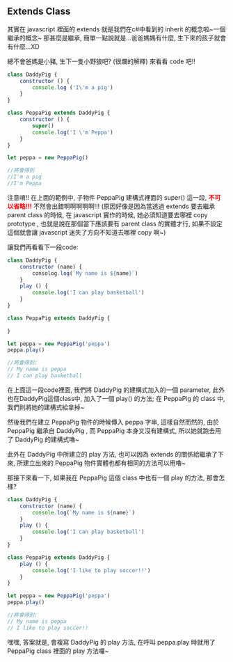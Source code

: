 ## Extends Class ##

其實在 javascript 裡面的 extends 就是我們在c#中看到的 inherit 的概念啦~一個繼承的概念~
那甚麼是繼承, 簡單一點說就是...爸爸媽媽有什麼, 生下來的孩子就會有什麼...XD

總不會爸媽是小豬, 生下一隻小野狼吧? (很爛的解釋)
來看看 code 吧!!
```js
class DaddyPig {
    constructor () {
        console.log ('I\'m a pig')
    }
}

class PeppaPig extends DaddyPig {
    constructor () {
        super()
        console.log('I \'m Peppa')
    }
}

let peppa = new PeppaPig()

//將會得到 
//I'm a pig
//I'm Peppa
```

注意唷!! 在上面的範例中, 子物件 PeppaPig 建構式裡面的 super() 這一段, <span style='color:red; font-weight: bold;'>不可以省略!!!</span> 不然會出錯啊啊啊啊啊!!! (原因好像是因為當透過 extends 要去繼承 parent class 的時候, 在 javascript 實作的時候, 她必須知道要去哪裡 copy prototype , 也就是說在那個當下應該要有 parent class 的實體才行, 如果不設定這個就會讓 javascript 迷失了方向不知道去哪裡 copy 啊~)

讓我們再看看下一段code:
```js
class DaddyPig {
    constructor (name) {
        consolog.log(`My name is ${name}`)
    }
    play () {
        console.log('I can play basketball')
    }
}

class PeppaPig extends DaddyPig {
    
}

let peppa = new PeppaPig('peppa')
peppa.play()

//將會得到:
// My name is peppa
// I can play basketball
```

在上面這一段code裡面, 我們將 DaddyPig 的建構式加入的一個 parameter, 此外也在DaddyPig這個class中, 加入了一個 play() 的方法; 在 PeppaPig 的 class 中, 我們則將她的建構式給拿掉~

然後我們在建立 PeppaPig 物件的時候傳入 peppa 字串, 這樣自然而然的, 由於 PeppaPig 繼承自 DaddyPig , 而 PeppaPig 本身又沒有建構式, 所以她就跑去用了 DaddyPig 的建構式嚕~

此外在 DaddyPig 中所建立的 play 方法, 也可以因為 extends 的關係給繼承了下來, 所建立出來的 PeppaPig 物件實體也都有相同的方法可以用嚕~

那接下來看一下, 如果我在 PeppaPig 這個 class 中也有一個 play 的方法, 那會怎樣?
```js
class DaddyPig {
    constructor (name) {
        console.log(`My name is ${name}`)
    }
    play () {
        console.log('I can play basketball')
    }
}

class PeppaPig extends DaddyPig {
    play () {
        console.log('I like to play soccer!!')
    }
}

let peppa = new PeppaPig('peppa')
peppa.play()

//將會得到:
// My name is peppa
// I like to play soccer!!
```
嘿嘿, 答案就是, 會複寫 DaddyPig 的 play 方法, 在呼叫 peppa.play 時就用了 PeppaPig class 裡面的 play 方法囉~